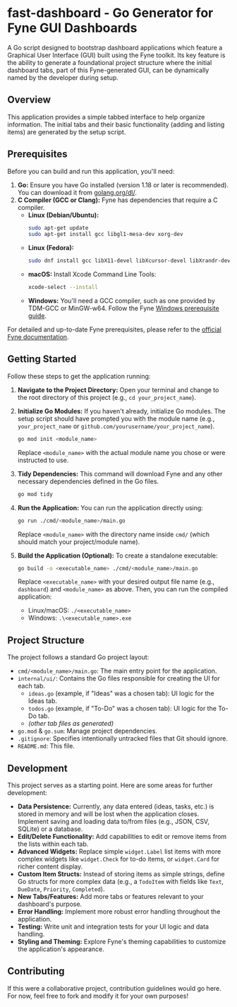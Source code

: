 # fast-dashboard - Go Generator for Fyne GUI Dashboards

A Go script designed to bootstrap dashboard applications which feature a Graphical User Interface (GUI) built using the Fyne toolkit. Its key feature is the ability to generate a foundational project structure where the initial dashboard tabs, part of this Fyne-generated GUI, can be dynamically named by the developer during setup.


## Overview

This application provides a simple tabbed interface to help organize information. The initial tabs and their basic functionality (adding and listing items) are generated by the setup script.

## Prerequisites

Before you can build and run this application, you'll need:

1.  **Go:** Ensure you have Go installed (version 1.18 or later is recommended). You can download it from [golang.org/dl/](https://golang.org/dl/).
2.  **C Compiler (GCC or Clang):** Fyne has dependencies that require a C compiler.
    * **Linux (Debian/Ubuntu):**
        ```bash
        sudo apt-get update
        sudo apt-get install gcc libgl1-mesa-dev xorg-dev
        ```
    * **Linux (Fedora):**
        ```bash
        sudo dnf install gcc libX11-devel libXcursor-devel libXrandr-devel libXinerama-devel mesa-libGL-devel libXi-devel libXxf86vm-devel
        ```
    * **macOS:**
        Install Xcode Command Line Tools:
        ```bash
        xcode-select --install
        ```
    * **Windows:**
        You'll need a GCC compiler, such as one provided by TDM-GCC or MinGW-w64. Follow the Fyne [Windows prerequisite guide](https://developer.fyne.io/started/prerequisites-windows).

For detailed and up-to-date Fyne prerequisites, please refer to the [official Fyne documentation](https://developer.fyne.io/started/#prerequisites).

## Getting Started

Follow these steps to get the application running:

1.  **Navigate to the Project Directory:**
    Open your terminal and change to the root directory of this project (e.g., `cd your_project_name`).

2.  **Initialize Go Modules:**
    If you haven't already, initialize Go modules. The setup script should have prompted you with the module name (e.g., `your_project_name` or `github.com/yourusername/your_project_name`).
    ```bash
    go mod init <module_name>
    ```
    Replace `<module_name>` with the actual module name you chose or were instructed to use.

3.  **Tidy Dependencies:**
    This command will download Fyne and any other necessary dependencies defined in the Go files.
    ```bash
    go mod tidy
    ```

4.  **Run the Application:**
    You can run the application directly using:
    ```bash
    go run ./cmd/<module_name>/main.go
    ```
    Replace `<module_name>` with the directory name inside `cmd/` (which should match your project/module name).

5.  **Build the Application (Optional):**
    To create a standalone executable:
    ```bash
    go build -o <executable_name> ./cmd/<module_name>/main.go
    ```
    Replace `<executable_name>` with your desired output file name (e.g., `dashboard`) and `<module_name>` as above.
    Then, you can run the compiled application:
    * Linux/macOS: `./<executable_name>`
    * Windows: `.\<executable_name>.exe`

## Project Structure

The project follows a standard Go project layout:

* `cmd/<module_name>/main.go`: The main entry point for the application.
* `internal/ui/`: Contains the Go files responsible for creating the UI for each tab.
    * `ideas.go` (example, if "Ideas" was a chosen tab): UI logic for the Ideas tab.
    * `todos.go` (example, if "To-Do" was a chosen tab): UI logic for the To-Do tab.
    * *(other tab files as generated)*
* `go.mod` & `go.sum`: Manage project dependencies.
* `.gitignore`: Specifies intentionally untracked files that Git should ignore.
* `README.md`: This file.

## Development

This project serves as a starting point. Here are some areas for further development:

* **Data Persistence:** Currently, any data entered (ideas, tasks, etc.) is stored in memory and will be lost when the application closes. Implement saving and loading data to/from files (e.g., JSON, CSV, SQLite) or a database.
* **Edit/Delete Functionality:** Add capabilities to edit or remove items from the lists within each tab.
* **Advanced Widgets:** Replace simple `widget.Label` list items with more complex widgets like `widget.Check` for to-do items, or `widget.Card` for richer content display.
* **Custom Item Structs:** Instead of storing items as simple strings, define Go structs for more complex data (e.g., a `TodoItem` with fields like `Text`, `DueDate`, `Priority`, `Completed`).
* **New Tabs/Features:** Add more tabs or features relevant to your dashboard's purpose.
* **Error Handling:** Implement more robust error handling throughout the application.
* **Testing:** Write unit and integration tests for your UI logic and data handling.
* **Styling and Theming:** Explore Fyne's theming capabilities to customize the application's appearance.

## Contributing

If this were a collaborative project, contribution guidelines would go here. For now, feel free to fork and modify it for your own purposes!
